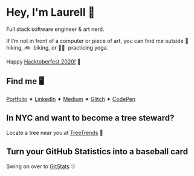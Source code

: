 # Hey, I'm Laurell 👋

Full stack software engineer & art nerd.

If I’m not in front of a computer or piece of art, you can find me outside 🥾&nbsp; hiking, 🚲&nbsp; biking, or 🧘‍♀️&nbsp; practicing yoga.

Happy [Hacktoberfest 2020!](https://hacktoberfest.digitalocean.com/) 🎉

## Find me 🖥
[Portfolio](https://laurellmccaffrey.com/) ✦ [LinkedIn](https://www.linkedin.com/in/lgm527/) ✦ [Medium](https://www.medium.com/@lgm527/) ✦ [Glitch](https://www.glitch.com/@lgm527/) ✦ [CodePen](https://www.codepen.io/lgm527/)


## In NYC and want to become a tree steward?

Locate a tree near you at [TreeTrends](https://lgm527.github.io/tt2/) 🌲

## Turn your GitHub Statistics into a baseball card

Swing on over to [GitStats](https://git-stats-and-octocats.netlify.app/) ⚾️
 

<!--
**lgm527/lgm527** is a ✨ _special_ ✨ repository because its `README.md` (this file) appears on your GitHub profile.

Here are some ideas to get you started:

- 🔭 I’m currently working on ...
- 🌱 I’m currently learning ...
- 👯 I’m looking to collaborate on ...
- 🤔 I’m looking for help with ...
- 💬 Ask me about ...
- 📫 How to reach me: ...
- 😄 Pronouns: ...
- ⚡ Fun fact: ...

- [Portfolio](https://laurellmccaffrey.com/)
- [LinkedIn](https://www.linkedin.com/in/lgm527/)
- [Medium](https://www.medium.com/@lgm527/)
- [Glitch](https://www.glitch.com/@lgm527/)
- [CodePen](https://www.codepen.io/lgm527/)
-->
